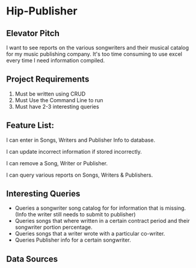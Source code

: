 Hip-Publisher
=============

## Elevator Pitch
I want to see reports on the various songwriters and their musical catalog for my music publishing company.  It's too time consuming to use excel every time I need information compiled.

## Project Requirements

1. Must be written using CRUD
2. Must Use the Command Line to run
3. Must have 2-3 interesting queries


## Feature List:

I can enter in Songs, Writers and Publisher Info to database.

I can update incorrect information if stored incorrectly.

I can remove a Song, Writer or Publisher.

I can query various reports on Songs, Writers & Publishers.


## Interesting Queries

- Queries a songwriter song catalog for for information that is missing.(Info the writer still needs to submit to publisher)
- Queries songs that where written in a certain contract period and their songwriter portion percentage.
- Queries songs that a writer wrote with a particular co-writer.
- Queries Publisher info for a certain songwriter.


## Data Sources

